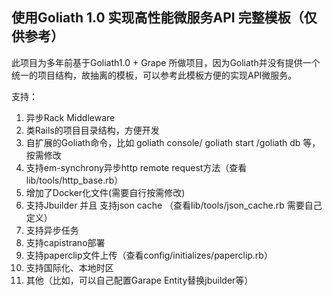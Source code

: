 ## 使用Goliath 1.0 实现高性能微服务API 完整模板（仅供参考）

此项目为多年前基于Goliath1.0 + Grape 所做项目，因为Goliath并没有提供一个统一的项目结构，故抽离的模板，可以参考此模板方便的实现API微服务。

支持：

1. 异步Rack Middleware
2. 类Rails的项目目录结构，方便开发
3. 自扩展的Goliath命令，比如 goliath console/ goliath start /goliath db 等，按需修改
4. 支持em-synchrony异步http remote request方法（查看lib/tools/http_base.rb）
5. 增加了Docker化文件(需要自行按需修改)
6. 支持Jbuilder 并且 支持json cache （查看lib/tools/json_cache.rb 需要自己定义）
7. 支持异步任务
8. 支持capistrano部署
9. 支持paperclip文件上传（查看config/initializes/paperclip.rb）
10. 支持国际化、本地时区
11. 其他（比如，可以自己配置Garape Entity替换jbuilder等）
